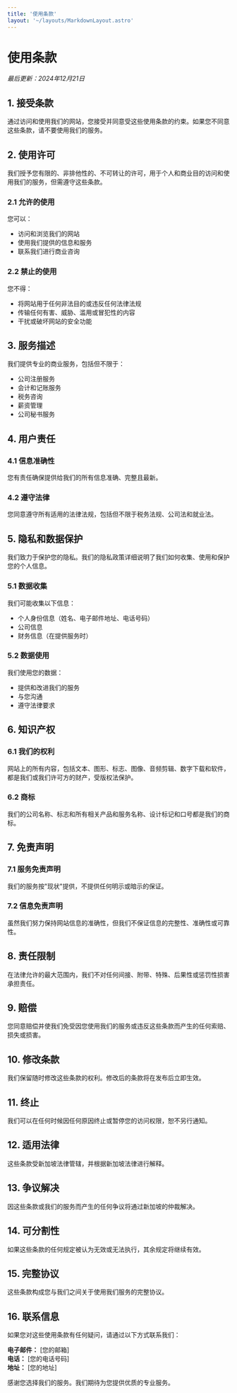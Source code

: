 ```yaml
---
title: '使用条款'
layout: '~/layouts/MarkdownLayout.astro'
---
```


# 使用条款

_最后更新：2024年12月21日_

## 1. 接受条款

通过访问和使用我们的网站，您接受并同意受这些使用条款的约束。如果您不同意这些条款，请不要使用我们的服务。

## 2. 使用许可

我们授予您有限的、非排他性的、不可转让的许可，用于个人和商业目的访问和使用我们的服务，但需遵守这些条款。

### 2.1 允许的使用

您可以：
- 访问和浏览我们的网站
- 使用我们提供的信息和服务
- 联系我们进行商业咨询

### 2.2 禁止的使用

您不得：
- 将网站用于任何非法目的或违反任何法律法规
- 传输任何有害、威胁、滥用或冒犯性的内容
- 干扰或破坏网站的安全功能

## 3. 服务描述

我们提供专业的商业服务，包括但不限于：
- 公司注册服务
- 会计和记账服务
- 税务咨询
- 薪资管理
- 公司秘书服务

## 4. 用户责任

### 4.1 信息准确性

您有责任确保提供给我们的所有信息准确、完整且最新。

### 4.2 遵守法律

您同意遵守所有适用的法律法规，包括但不限于税务法规、公司法和就业法。

## 5. 隐私和数据保护

我们致力于保护您的隐私。我们的隐私政策详细说明了我们如何收集、使用和保护您的个人信息。

### 5.1 数据收集

我们可能收集以下信息：
- 个人身份信息（姓名、电子邮件地址、电话号码）
- 公司信息
- 财务信息（在提供服务时）

### 5.2 数据使用

我们使用您的数据：
- 提供和改进我们的服务
- 与您沟通
- 遵守法律要求

## 6. 知识产权

### 6.1 我们的权利

网站上的所有内容，包括文本、图形、标志、图像、音频剪辑、数字下载和软件，都是我们或我们许可方的财产，受版权法保护。

### 6.2 商标

我们的公司名称、标志和所有相关产品和服务名称、设计标记和口号都是我们的商标。

## 7. 免责声明

### 7.1 服务免责声明

我们的服务按"现状"提供，不提供任何明示或暗示的保证。

### 7.2 信息免责声明

虽然我们努力保持网站信息的准确性，但我们不保证信息的完整性、准确性或可靠性。

## 8. 责任限制

在法律允许的最大范围内，我们不对任何间接、附带、特殊、后果性或惩罚性损害承担责任。

## 9. 赔偿

您同意赔偿并使我们免受因您使用我们的服务或违反这些条款而产生的任何索赔、损失或损害。

## 10. 修改条款

我们保留随时修改这些条款的权利。修改后的条款将在发布后立即生效。

## 11. 终止

我们可以在任何时候因任何原因终止或暂停您的访问权限，恕不另行通知。

## 12. 适用法律

这些条款受新加坡法律管辖，并根据新加坡法律进行解释。

## 13. 争议解决

因这些条款或我们的服务而产生的任何争议将通过新加坡的仲裁解决。

## 14. 可分割性

如果这些条款的任何规定被认为无效或无法执行，其余规定将继续有效。

## 15. 完整协议

这些条款构成您与我们之间关于使用我们服务的完整协议。

## 16. 联系信息

如果您对这些使用条款有任何疑问，请通过以下方式联系我们：

**电子邮件：** [您的邮箱]  
**电话：** [您的电话号码]  
**地址：** [您的地址]

感谢您选择我们的服务。我们期待为您提供优质的专业服务。 